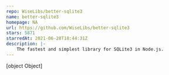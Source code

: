 ```yaml
---
repo: WiseLibs/better-sqlite3
name: better-sqlite3
homepage: NA
url: https://github.com/WiseLibs/better-sqlite3
stars: 5871
starredAt: 2021-06-28T18:44:31Z
description: |-
    The fastest and simplest library for SQLite3 in Node.js.
---
```


[object Object]
